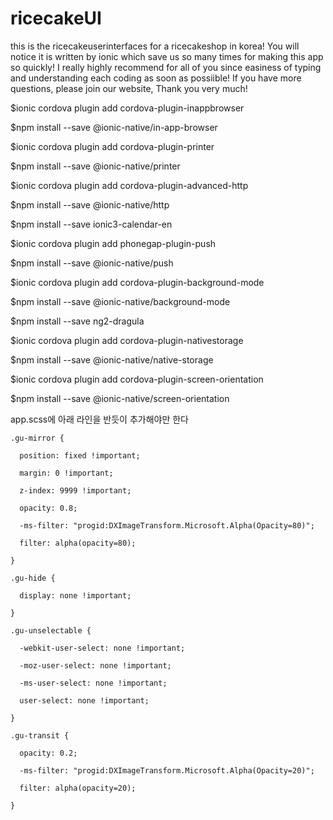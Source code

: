 # ricecakeUI

this is the ricecakeuserinterfaces for a ricecakeshop in korea!
You will notice it is written by ionic which save us so many times for making this app so quickly!
I really highly recommend for all of you since easiness of typing and understanding each coding as soon as possiible!
If you have more questions, please join our website, Thank you very much!

$ionic cordova plugin add cordova-plugin-inappbrowser

$npm install --save @ionic-native/in-app-browser

$ionic cordova plugin add cordova-plugin-printer

$npm install --save @ionic-native/printer

$ionic cordova plugin add cordova-plugin-advanced-http

$npm install --save @ionic-native/http

$npm install --save ionic3-calendar-en

$ionic cordova plugin add phonegap-plugin-push

$npm install --save @ionic-native/push

$ionic cordova plugin add cordova-plugin-background-mode

$npm install --save @ionic-native/background-mode

$npm install --save ng2-dragula

$ionic cordova plugin add cordova-plugin-nativestorage

$npm install --save @ionic-native/native-storage

$ionic cordova plugin add cordova-plugin-screen-orientation

$npm install --save @ionic-native/screen-orientation

app.scss에 아래 라인을 반듯이 추가해야만 한다

    .gu-mirror {

      position: fixed !important;

      margin: 0 !important;

      z-index: 9999 !important;

      opacity: 0.8;

      -ms-filter: "progid:DXImageTransform.Microsoft.Alpha(Opacity=80)";

      filter: alpha(opacity=80);

    }

    .gu-hide {

      display: none !important;

    }

    .gu-unselectable {

      -webkit-user-select: none !important;

      -moz-user-select: none !important;

      -ms-user-select: none !important;

      user-select: none !important;

    }

    .gu-transit {

      opacity: 0.2;

      -ms-filter: "progid:DXImageTransform.Microsoft.Alpha(Opacity=20)";

      filter: alpha(opacity=20);

    }



